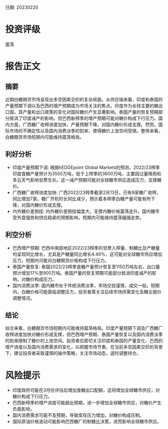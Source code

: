 
日期: 20230220

# 投资评级

震荡

# 报告正文

## 摘要

近期白糖期货市场呈现出多空因素交织的复杂局面。从供应端来看，印度和泰国的产量预期下调以及巴西的增产预期成为市场关注的焦点。印度作为全球主要的糖出口国，其产量和出口政策的变化对国际糖价产生显著影响。泰国产量的恢复预期部分抵消了印度减产的影响，但巴西新榨季的增产预期可能对糖价构成下行压力。国内方面，广西糖厂收榨进度加快，产量预期下降，对国内糖价形成支撑。然而，国际市场的不确定性以及国内消费淡季的到来，使得糖价上涨空间受限。整体来看，白糖期货市场短期内可能维持震荡格局。

## 利好分析

* 印度产量预期下调: 根据hEDGEpoint Global Markets的预测，2022/23榨季印度食糖产量预计为3550万吨，低于上榨季的3600万吨，主要因过量降雨和多云天气影响甘蔗生长。这一减产预期可能对全球糖市供应造成压力，支撑糖价。
* 广西糖厂收榨进度加快: 广西2022/23榨季截至2月13日，已有9家糖厂收榨，同比增加7家。糖厂开机时长同比减少，预示着本榨季白糖产量可能有所下降，对国内糖价形成支撑。
* 内外糖价差倒挂: 内外糖价差倒挂幅度大，支撑内糖价格震荡走升。国内糖市受外盘强势和供应趋紧的预期影响，短期内可能维持震荡偏强走势。

## 利空分析

* 巴西增产预期: 巴西中南部地区2022/23榨季的甘蔗入榨量、制糖比及产糖量均呈现同比增长，尤其是产糖量同比增长4.49%，这可能对全球糖市供应增加压力，短期内可能对白糖期货价格构成下行压力。
* 泰国产量恢复: 泰国2022/23榨季食糖产量预计恢复至1150万吨左右，出口量预计增加17%至900万吨。泰国产量的恢复预期可能部分抵消印度减产的影响，对糖价构成压力。
* 国内消费淡季: 国内糖市处于传统消费淡季，市场交投谨慎，成交一般。短期内，白糖价格可能面临调整压力，投资者需关注后续市场供需变化及糖企报价调整情况。

## 结论

综合来看，白糖期货市场短期内可能维持震荡格局。印度产量预期下调及广西糖厂收榨进度加快对糖价形成支撑，但巴西增产预期、泰国产量恢复以及国内消费淡季的到来限制了糖价的上涨空间。投资者应密切关注印度和泰国的产量变化、巴西的增产进度以及国内消费需求的变化，以把握市场节奏。在当前多空因素交织的背景下，建议投资者采取谨慎的操作策略，关注市场动态，适时调整持仓。

# 风险提示

* 印度政府可能在3月份评估后增加食糖出口配额，这将增加全球糖市供应，对糖价构成下行压力。
* 巴西新榨季的增产进度可能超出预期，进一步增加全球糖市供应，对糖价产生负面影响。
* 国内消费需求可能不及预期，导致库存压力增加，对糖价构成压制。
* 国际原油价格波动可能影响巴西糖厂的制糖比决策，进而影响全球糖市供应。
